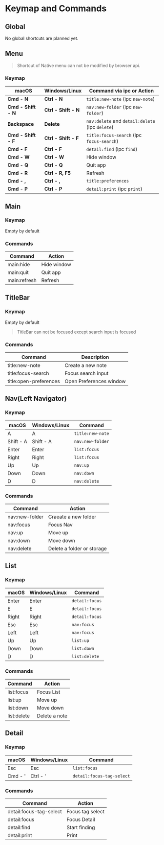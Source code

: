 # Keymap and Commands

## Global

No global shortcuts are planned yet.

## Menu

> Shortcut of Native menu can not be modified by browser api.

### Keymap

macOS               | Windows/Linux        | Command via ipc or Action
--------------------|----------------------|-----------------------------
**Cmd - N**         | **Ctrl - N**         | `title:new-note` (ipc `new-note`)
**Cmd - Shift - N** | **Ctrl - Shift - N** | `nav:new-folder` (ipc `new-folder`)
**Backspace**       | **Delete**           | `nav:delete` and `detail:delete` (ipc `delete`)
**Cmd - Shift - F** | **Ctrl - Shift - F** | `title:focus-search` (ipc `focus-search`)
**Cmd - F**         | **Ctrl - F**         | `detail:find` (ipc `find`)
**Cmd - W**         | **Ctrl - W**         | Hide window
**Cmd - Q**         | **Ctrl - Q**         | Quit app
**Cmd - R**         | **Ctrl - R, F5**     | Refresh
**Cmd - ,**         | **Ctrl - ,**         | `title:preferences`
**Cmd - P**         | **Ctrl - P**         | `detail:print` (ipc `print`)

## Main

### Keymap

Empty by default

### Commands

Command             | Action
--------------------|---------------------
main:hide           | Hide window
main:quit           | Quit app
main:refresh        | Refresh

## TitleBar

### Keymap

Empty by default

> TitleBar can not be focused except search input is focused

### Commands

Command                  | Description
-------------------------|--------------------------
title:new-note           | Create a new note
title:focus-search       | Focus search input
title:open-preferences   | Open Preferences window

## Nav(Left Navigator)

### Keymap

macOS     | Windows/Linux | Command
----------|---------------|-----------------------------
A         | A             | `title:new-note`
Shift - A | Shift - A     | `nav:new-folder`
Enter     | Enter         | `list:focus`
Right     | Right         | `list:focus`
Up        | Up            | `nav:up`
Down      | Down          | `nav:down`
D         | D             | `nav:delete`

### Commands

Command             | Action
--------------------|--------------------------
nav:new-folder      | Craeate a new folder
nav:focus           | Focus Nav
nav:up              | Move up
nav:down            | Move down
nav:delete          | Delete a folder or storage

## List

### Keymap

macOS    | Windows/Linux | Command
---------|---------------|-----------------------------
Enter    | Enter         | `detail:focus`
E        | E             | `detail:focus`
Right    | Right         | `detail:focus`
Esc      | Esc           | `nav:focus`
Left     | Left          | `nav:focus`
Up       | Up            | `list:up`
Down     | Down          | `list:down`
D        | D             | `list:delete`

### Commands

Command             | Action
--------------------|------------------------
list:focus          | Focus List
list:up             | Move up
list:down           | Move down
list:delete         | Delete a note

## Detail

### Keymap

macOS    | Windows/Linux | Command
---------|---------------|-----------------------------
Esc      | Esc           | `list:focus`
Cmd - '  | Ctrl - '      | `detail:focus-tag-select`

### Commands

Command                 | Action
------------------------|----------------------------
detail:focus-tag-select | Focus tag select
detail:focus            | Focus Detail
detail:find             | Start finding
detail:print            | Print
